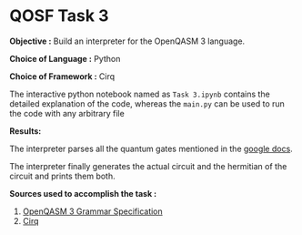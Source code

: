 # QOSF Task 3

**Objective :**
Build an interpreter for the OpenQASM 3 language. 

**Choice of Language :** Python 

**Choice of Framework :** Cirq 

The interactive python notebook named as `Task 3.ipynb` contains the detailed explanation of the code, whereas the `main.py` can be used to run the code with any arbitrary file 

**Results:**

The interpreter parses all the quantum gates mentioned in the [google docs](https://docs.google.com/document/d/1kG2YwNwYclN06iI506rlfrmLCZqFFmS7r_TxjVNLAa8/edit). 

The interpreter finally generates the  actual circuit and the hermitian of the circuit and prints them both. 

**Sources used to accomplish the task :**

1. [OpenQASM 3 Grammar Specification](https://qiskit.github.io/openqasm/grammar/index.html)
2. [Cirq](https://quantumai.google/cirq/interop)

